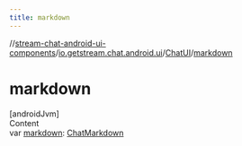 ```yaml
---
title: markdown
---
```

//[stream-chat-android-ui-components](../../../index.md)/[io.getstream.chat.android.ui](../index.md)/[ChatUI](index.md)/[markdown](markdown.md)



# markdown  
[androidJvm]  
Content  
var [markdown](markdown.md): [ChatMarkdown](../../io.getstream.chat.android.ui.common.markdown/ChatMarkdown/index.md)  



